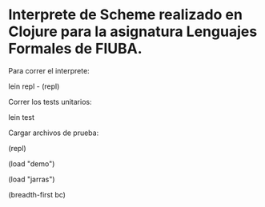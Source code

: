 # Interprete de Scheme realizado en Clojure para la asignatura Lenguajes Formales de FIUBA.

Para correr el interprete:

lein repl - (repl)

Correr los tests unitarios:

lein test

Cargar archivos de prueba: 

(repl)

(load "demo")

(load "jarras")

(breadth-first bc)
